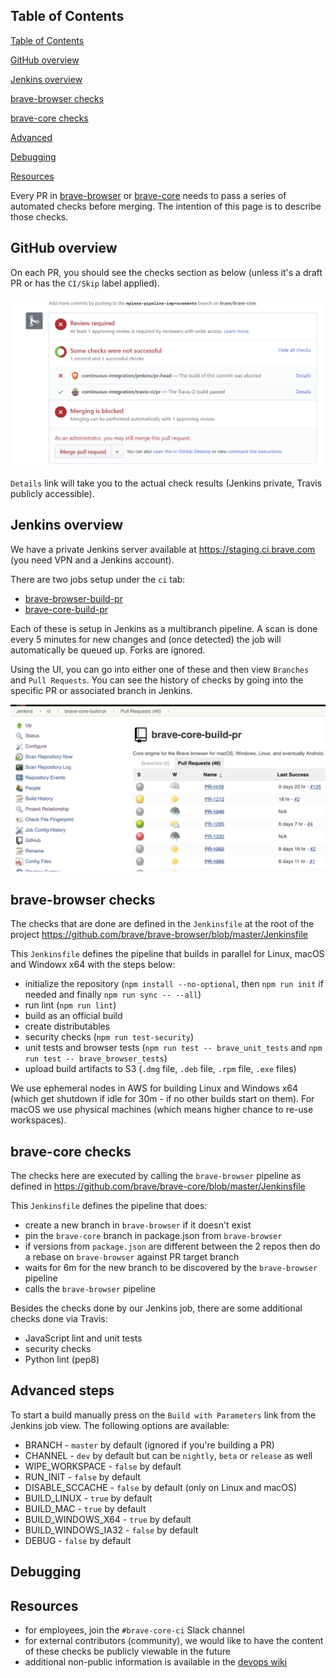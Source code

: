 ## Table of Contents
<!-- TOC -->

[Table of Contents](#table-of-contents)

[GitHub overview](#github-overview)

[Jenkins overview](#jenkins-overview)

[brave-browser checks](#brave-browser-checks)

[brave-core checks](#brave-core-checks)

[Advanced](#advanced)

[Debugging](#debugging)

[Resources](#resources)

<!-- /TOC -->

Every PR in [brave-browser](https://github.com/brave/brave-browser) or [brave-core](https://github.com/brave/brave-core) needs to pass a series of automated checks before merging. The intention of this page is to describe those checks.

## GitHub overview
On each PR, you should see the checks section as below (unless it's a draft PR or has the `CI/Skip` label applied).

![GitHub checks section](github-checks.png)

`Details` link will take you to the actual check results (Jenkins private, Travis publicly accessible).

## Jenkins overview
We have a private Jenkins server available at https://staging.ci.brave.com (you need VPN and a Jenkins account).

There are two jobs setup under the `ci` tab:
- [brave-browser-build-pr](https://staging.ci.brave.com/view/ci/job/brave-browser-build-pr)
- [brave-core-build-pr](https://staging.ci.brave.com/view/ci/job/brave-core-build-pr)

Each of these is setup in Jenkins as a multibranch pipeline. A scan is done every 5 minutes for new changes and (once detected) the job will automatically be queued up. Forks are ignored.

Using the UI, you can go into either one of these and then view `Branches` and `Pull Requests`. You can see the history of checks by going into the specific PR or associated branch in Jenkins.

![Brave Core PR builder jobs in Jenkins](jenkins-jobs.png)

## brave-browser checks
The checks that are done are defined in the `Jenkinsfile` at the root of the project https://github.com/brave/brave-browser/blob/master/Jenkinsfile

This `Jenkinsfile` defines the pipeline that builds in parallel for Linux, macOS and Windowx x64 with the steps below:
- initialize the repository (`npm install --no-optional`, then `npm run init` if needed and finally `npm run sync -- --all`)
- run lint (`npm run lint`)
- build as an official build
- create distributables
- security checks (`npm run test-security`)
- unit tests and browser tests (`npm run test -- brave_unit_tests` and `npm run test -- brave_browser_tests`)
- upload build artifacts to S3 (`.dmg` file, `.deb` file, `.rpm` file, `.exe` files)

We use ephemeral nodes in AWS for building Linux and Windows x64 (which get shutdown if idle for 30m - if no other builds start on them). For macOS we use physical machines (which means higher chance to re-use workspaces).

## brave-core checks
The checks here are executed by calling the `brave-browser` pipeline as defined in https://github.com/brave/brave-core/blob/master/Jenkinsfile

This `Jenkinsfile` defines the pipeline that does:
- create a new branch in `brave-browser` if it doesn't exist
- pin the `brave-core` branch in package.json from `brave-browser`
- if versions from `package.json` are different between the 2 repos then do a rebase on `brave-browser` against PR target branch
- waits for 6m for the new branch to be discovered by the `brave-browser` pipeline
- calls the `brave-browser` pipeline

Besides the checks done by our Jenkins job, there are some additional checks done via Travis:
- JavaScript lint and unit tests
- security checks
- Python lint (pep8)

## Advanced steps

To start a build manually press on the `Build with Parameters` link from the Jenkins job view. The following options are available:
- BRANCH - `master` by default (ignored if you're building a PR)
- CHANNEL - `dev` by default but can be `nightly`, `beta` or `release` as well
- WIPE_WORKSPACE - `false` by default
- RUN_INIT - `false` by default
- DISABLE_SCCACHE - `false` by default (only on Linux and macOS)
- BUILD_LINUX - `true` by default
- BUILD_MAC - `true` by default
- BUILD_WINDOWS_X64 - `true` by default
- BUILD_WINDOWS_IA32 - `false` by default
- DEBUG - `false` by default

## Debugging

## Resources
- for employees, join the `#brave-core-ci` Slack channel
- for external contributors (community), we would like to have the content of these checks be publicly viewable in the future
- additional non-public information is available in the [devops wiki](https://github.com/brave/devops/wiki/PR-Builder-Non-public-information)
